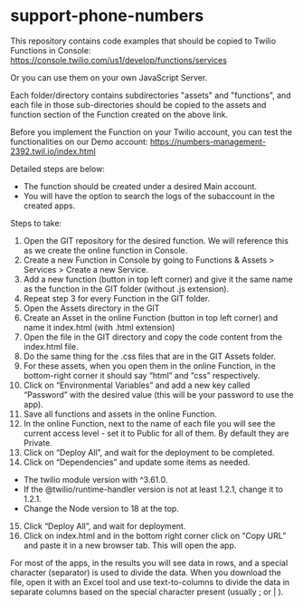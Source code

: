 # support-phone-numbers

This repository contains code examples that should be copied to Twilio Functions in Console:
https://console.twilio.com/us1/develop/functions/services

Or you can use them on your own JavaScript Server.

Each folder/directory contains subdirectories "assets" and "functions", and each file in those sub-directories should be copied to the assets and function section of the Function created on the above link.

Before you implement the Function on your Twilio account, you can test the functionalities on our Demo account:
https://numbers-management-2392.twil.io/index.html

Detailed steps are below:

- The function should be created under a desired Main account.
- You will have the option to search the logs of the subaccount in the created apps.
 
Steps to take:
1. Open the GIT repository for the desired function. We will reference this as we create the online function in Console.
2. Create a new Function in Console by going to Functions & Assets > Services > Create a new Service.
3. Add a new function (button in top left corner) and give it the same name as the function in the GIT folder (without .js extension).
4. Repeat step 3 for every Function in the GIT folder.
5. Open the Assets directory in the GIT
6. Create an Asset in the online Function (button in top left corner) and name it index.html (with .html extension)
7. Open the file in the GIT directory and copy the code content from the index.html file.
8. Do the same thing for the .css files that are in the GIT Assets folder.
9. For these assets, when you open them in the online Function, in the bottom-right corner it should say “html” and “css” respectively.
10. Click on “Environmental Variables” and add a new key called “Password” with the desired value (this will be your password to use the app).
11. Save all functions and assets in the online Function.
12. In the online Function, next to the name of each file you will see the current access level - set it to Public for all of them. By default they are Private.
13. Click on “Deploy All”, and wait for the deployment to be completed.
14. Click on “Dependencies” and update some items as needed.
- The twilio module version with ^3.61.0.
- If the @twilio/runtime-handler version is not at least 1.2.1, change it to 1.2.1.
- Change the Node version to 18 at the top.
15. Click “Deploy All”, and wait for deployment.
16. Click on index.html and in the bottom right corner click on “Copy URL” and paste it in a new browser tab. This will open the app.

For most of the apps, in the results you will see data in rows, and a special character (separator) is used to divide the data. When you download the file, open it with an Excel tool and use text-to-columns to divide the data in separate columns based on the special character present (usually ; or | ). 
